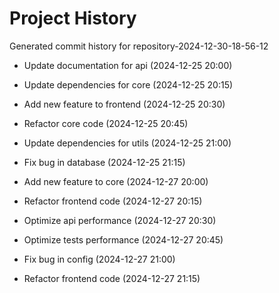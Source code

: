 # Project History

Generated commit history for repository-2024-12-30-18-56-12

- Update documentation for api (2024-12-25 20:00)

- Update dependencies for core (2024-12-25 20:15)

- Add new feature to frontend (2024-12-25 20:30)

- Refactor core code (2024-12-25 20:45)

- Update dependencies for utils (2024-12-25 21:00)

- Fix bug in database (2024-12-25 21:15)

- Add new feature to core (2024-12-27 20:00)

- Refactor frontend code (2024-12-27 20:15)

- Optimize api performance (2024-12-27 20:30)

- Optimize tests performance (2024-12-27 20:45)

- Fix bug in config (2024-12-27 21:00)

- Refactor frontend code (2024-12-27 21:15)

